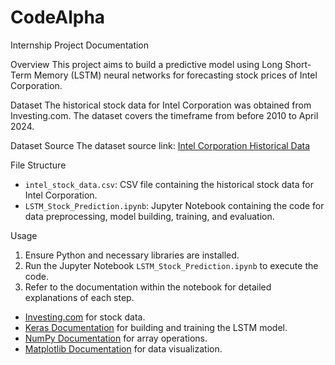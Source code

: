 # CodeAlpha
Internship 
Project Documentation

Overview
This project aims to build a predictive model using Long Short-Term Memory (LSTM) neural networks for forecasting stock prices of Intel Corporation.

Dataset
The historical stock data for Intel Corporation was obtained from Investing.com. The dataset covers the timeframe from before 2010 to April 2024.

Dataset Source
The dataset source link: [Intel Corporation Historical Data](https://www.investing.com/equities/intel-corp-historical-data)

File Structure
- `intel_stock_data.csv`: CSV file containing the historical stock data for Intel Corporation.
- `LSTM_Stock_Prediction.ipynb`: Jupyter Notebook containing the code for data preprocessing, model building, training, and evaluation.

Usage
1. Ensure Python and necessary libraries are installed.
2. Run the Jupyter Notebook `LSTM_Stock_Prediction.ipynb` to execute the code.
3. Refer to the documentation within the notebook for detailed explanations of each step.


- [Investing.com](https://www.investing.com/) for stock data.
- [Keras Documentation](https://keras.io/) for building and training the LSTM model.
- [NumPy Documentation](https://numpy.org/doc/) for array operations.
- [Matplotlib Documentation](https://matplotlib.org/contents.html) for data visualization.
